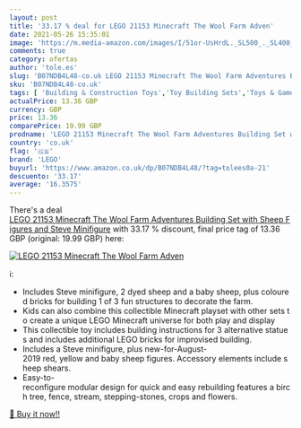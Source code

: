 ```yaml
---
layout: post
title: '33.17 % deal for LEGO 21153 Minecraft The Wool Farm Adven'
date: 2021-05-26 15:35:01
image: 'https://m.media-amazon.com/images/I/51or-UsHrdL._SL500_._SL400_.jpg'
comments: true
category: ofertas
author: 'tole.es'
slug: 'B07NDB4L48-co.uk LEGO 21153 Minecraft The Wool Farm Adventures Building...'
sku: 'B07NDB4L48-co.uk'
tags: [ 'Building & Construction Toys','Toy Building Sets','Toys & Games','Toys Store','lego', ]
actualPrice: 13.36 GBP
currency: GBP
price: 13.36
comparePrice: 19.99 GBP
prodname: 'LEGO 21153 Minecraft The Wool Farm Adventures Building Set with Sheep Figures and Steve Minifigure'
country: 'co.uk'
flag: '🇬🇧'
brand: 'LEGO'
buyurl: 'https://www.amazon.co.uk/dp/B07NDB4L48/?tag=tolees0a-21'
descuento: '33.17'
average: '16.3575'
---
```


There's a deal [LEGO 21153 Minecraft The Wool Farm Adventures Building Set with Sheep Figures and Steve Minifigure](https://www.amazon.co.uk/dp/B07NDB4L48/?tag=tolees0a-21)  with  33.17 % discount, final price tag of  13.36 GBP (original: 19.99 GBP) here:

[![LEGO 21153 Minecraft The Wool Farm Adven](https://m.media-amazon.com/images/I/51or-UsHrdL._SL500_._SL400_.jpg)](https://www.amazon.co.uk/dp/B07NDB4L48/?tag=tolees0a-21)

ℹ️:

- Includes Steve minifigure, 2 dyed sheep and a baby sheep, plus coloured bricks for building 1 of 3 fun structures to decorate the farm.
- Kids can also combine this collectible Minecraft playset with other sets to create a unique LEGO Minecraft universe for both play and display
- This collectible toy includes building instructions for 3 alternative statues and includes additional LEGO bricks for improvised building.
- Includes a Steve minifigure, plus new-for-August-2019 red, yellow and baby sheep figures. Accessory elements include sheep shears.
- Easy-to-reconfigure modular design for quick and easy rebuilding features a birch tree, fence, stream, stepping-stones, crops and flowers.

[🛒 Buy it now!!](https://www.amazon.co.uk/dp/B07NDB4L48/?tag=tolees0a-21)

